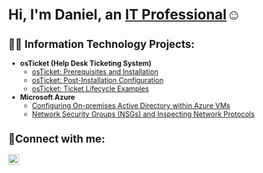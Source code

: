 <h1>Hi, I'm Daniel, an <a href="https://linkedin.com/in/Josh">IT Professional</a>☺</h1>

<h2>👨‍💻 Information Technology Projects:</h2>

- <b>osTicket (Help Desk Ticketing System)</b>
  - [osTicket: Prerequisites and Installation](https://github.com/danielsands3/osticket-prereqs)
  - [osTicket: Post-Installation Configuration](https://github.com/danielsands3/post-install-config)
  - [osTicket: Ticket Lifecycle Examples](https://github.com/danielsands3/ticket-lifecycle)
- <b>Microsoft Azure</b>
  - [Configuring On-premises Active Directory within Azure VMs](https://github.com/danielsands3/configure-ad)
  - [Network Security Groups (NSGs) and Inspecting Network Protocols](https://github.com/danielsands3/azure-network-protocols)

<h2>🤳Connect with me:</h2>

[<img align="left" alt="Daniel | LinkedIn" width="22px" src="https://cdn.jsdelivr.net/npm/simple-icons@v3/icons/linkedin.svg" />][linkedin]

[linkedin]: https://linkedin.com/in/Daniel
